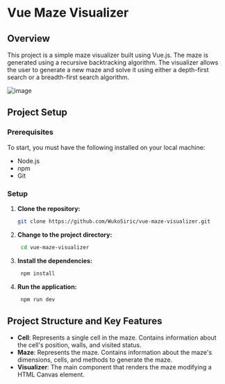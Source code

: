 # Vue Maze Visualizer

## Overview

This project is a simple maze visualizer built using Vue.js. The maze is generated using a recursive backtracking algorithm. The visualizer allows the user to generate a new maze and solve it using either a depth-first search or a breadth-first search algorithm.

![image](https://github.com/WukoSiric/vue-maze-visualizer/assets/72187847/88bfd24a-0b41-4d62-977d-7f8196a19396)


## Project Setup

### Prerequisites
To start, you must have the following installed on your local machine:
- Node.js
- npm
- Git


### Setup
1. **Clone the repository:**
   ```bash
   git clone https://github.com/WukoSiric/vue-maze-visualizer.git
   ```
2. **Change to the project directory:**
   ```bash
    cd vue-maze-visualizer
   ```

3. **Install the dependencies:**
   ```bash
    npm install
    ```

4. **Run the application:**
    ```bash
     npm run dev
    ```

## Project Structure and Key Features
- **Cell**: Represents a single cell in the maze. Contains information about the cell's position, walls, and visited status.
- **Maze**: Represents the maze. Contains information about the maze's dimensions, cells, and methods to generate the maze.
- **Visualizer**: The main component that renders the maze modifying a HTML Canvas element.
